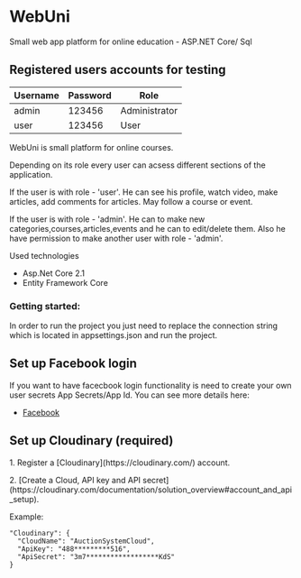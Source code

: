 # WebUni
<p>Small web app platform for online education - ASP.NET Core/ Sql<p>

## Registered users accounts for testing
| Username        	| Password 	| Role          	|
|-----------------	|----------	|---------------	|
| admin 			| 123456 	| Administrator 	|
| user  			| 123456  	| User          	| 

<p>WebUni is small platform for online courses.</p> 
<p>Depending on its role every user can acsess different sections of the application.</p>

<p>If the user is with role - 'user'. He can see his profile, watch video, make articles, add comments for articles.
Мay follow a course or event.</p>

<p>If the user is with role - 'admin'. He can to make new categories,courses,articles,events and he can to edit/delete them.
Also he have permission to make another user with role - 'admin'.</p>

<p>Used technologies</p>
<ul>
  <li>Asp.Net Core 2.1</li>
  <li>Entity Framework Core</li>
</ul>
	
	
<h3>Getting started:</h3>
<p>In order to run the project you just need to replace the connection string which is located in appsettings.json and run the project. <p> 

## Set up Facebook login
<p>If you want to have facecbook login functionality is need to create your own user secrets App Secrets/App Id. You can see more details here:</p>
<ul>
  <li><a href="https://docs.microsoft.com/en-us/aspnet/core/security/authentication/social/facebook-logins?view=aspnetcore-2.1&tabs=aspnetcore2x" target="_blank">Facebook</a></li>
</ul>


## Set up Cloudinary (required)
<p>1. Register a [Cloudinary](https://cloudinary.com/) account.</p>
<p>2. [Create a Cloud, API key and API secret](https://cloudinary.com/documentation/solution_overview#account_and_api_setup).</p>

Example:
```
"Cloudinary": {
  "CloudName": "AuctionSystemCloud",
  "ApiKey": "488*********516",
  "ApiSecret": "3m7******************KdS"
}
```

